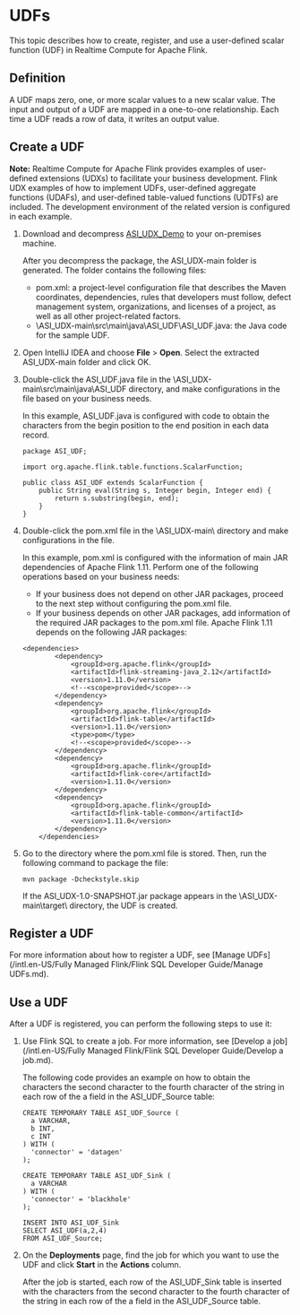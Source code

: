 # UDFs

This topic describes how to create, register, and use a user-defined scalar function \(UDF\) in Realtime Compute for Apache Flink.

## Definition

A UDF maps zero, one, or more scalar values to a new scalar value. The input and output of a UDF are mapped in a one-to-one relationship. Each time a UDF reads a row of data, it writes an output value.

## Create a UDF

**Note:** Realtime Compute for Apache Flink provides examples of user-defined extensions \(UDXs\) to facilitate your business development. Flink UDX examples of how to implement UDFs, user-defined aggregate functions \(UDAFs\), and user-defined table-valued functions \(UDTFs\) are included. The development environment of the related version is configured in each example.

1.  Download and decompress [ASI\_UDX\_Demo](https://github.com/RealtimeCompute/ASI_UDX) to your on-premises machine.

    After you decompress the package, the ASI\_UDX-main folder is generated. The folder contains the following files:

    -   pom.xml: a project-level configuration file that describes the Maven coordinates, dependencies, rules that developers must follow, defect management system, organizations, and licenses of a project, as well as all other project-related factors.
    -   \\ASI\_UDX-main\\src\\main\\java\\ASI\_UDF\\ASI\_UDF.java: the Java code for the sample UDF.
2.  Open IntelliJ IDEA and choose **File** \> **Open**. Select the extracted ASI\_UDX-main folder and click OK.
3.  Double-click the ASI\_UDF.java file in the \\ASI\_UDX-main\\src\\main\\java\\ASI\_UDF directory, and make configurations in the file based on your business needs.

    In this example, ASI\_UDF.java is configured with code to obtain the characters from the begin position to the end position in each data record.

    ```
    package ASI_UDF;
    
    import org.apache.flink.table.functions.ScalarFunction;
    
    public class ASI_UDF extends ScalarFunction {
        public String eval(String s, Integer begin, Integer end) {
            return s.substring(begin, end);
        }
    }
    ```

4.  Double-click the pom.xml file in the \\ASI\_UDX-main\\ directory and make configurations in the file.

    In this example, pom.xml is configured with the information of main JAR dependencies of Apache Flink 1.11. Perform one of the following operations based on your business needs:

    -   If your business does not depend on other JAR packages, proceed to the next step without configuring the pom.xml file.
    -   If your business depends on other JAR packages, add information of the required JAR packages to the pom.xml file.
    Apache Flink 1.11 depends on the following JAR packages:

    ```
    <dependencies>
            <dependency>
                <groupId>org.apache.flink</groupId>
                <artifactId>flink-streaming-java_2.12</artifactId>
                <version>1.11.0</version>
                <!--<scope>provided</scope>-->
            </dependency>
            <dependency>
                <groupId>org.apache.flink</groupId>
                <artifactId>flink-table</artifactId>
                <version>1.11.0</version>
                <type>pom</type>
                <!--<scope>provided</scope>-->
            </dependency>
            <dependency>
                <groupId>org.apache.flink</groupId>
                <artifactId>flink-core</artifactId>
                <version>1.11.0</version>
            </dependency>
            <dependency>
                <groupId>org.apache.flink</groupId>
                <artifactId>flink-table-common</artifactId>
                <version>1.11.0</version>
            </dependency>
        </dependencies>
    ```

5.  Go to the directory where the pom.xml file is stored. Then, run the following command to package the file:

    ```
    mvn package -Dcheckstyle.skip
    ```

    If the ASI\_UDX-1.0-SNAPSHOT.jar package appears in the \\ASI\_UDX-main\\target\\ directory, the UDF is created.


## Register a UDF

For more information about how to register a UDF, see [Manage UDFs](/intl.en-US/Fully Managed Flink/Flink SQL Developer Guide/Manage UDFs.md).

## Use a UDF

After a UDF is registered, you can perform the following steps to use it:

1.  Use Flink SQL to create a job. For more information, see [Develop a job](/intl.en-US/Fully Managed Flink/Flink SQL Developer Guide/Develop a job.md).

    The following code provides an example on how to obtain the characters the second character to the fourth character of the string in each row of the a field in the ASI\_UDF\_Source table:

    ```
    CREATE TEMPORARY TABLE ASI_UDF_Source (
      a VARCHAR,
      b INT,
      c INT
    ) WITH (
      'connector' = 'datagen'
    );
    
    CREATE TEMPORARY TABLE ASI_UDF_Sink (
      a VARCHAR
    ) WITH (
      'connector' = 'blackhole'
    );
    
    INSERT INTO ASI_UDF_Sink
    SELECT ASI_UDF(a,2,4)
    FROM ASI_UDF_Source;
    ```

2.  On the **Deployments** page, find the job for which you want to use the UDF and click **Start** in the **Actions** column.

    After the job is started, each row of the ASI\_UDF\_Sink table is inserted with the characters from the second character to the fourth character of the string in each row of the a field in the ASI\_UDF\_Source table.


